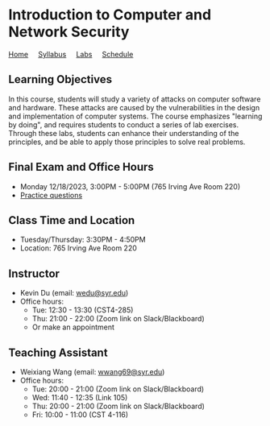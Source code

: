 # Introduction to Computer and Network Security

[Home](./index.md) &nbsp;&nbsp;&nbsp; [Syllabus](./syllabus.md)  &nbsp;&nbsp;&nbsp; [Labs](./labs.md) &nbsp;&nbsp;&nbsp; [Schedule](./schedule.md)

## Learning Objectives

In this course, students will study a variety of attacks on computer software
and hardware. These attacks are caused by the vulnerabilities in the design and
implementation of computer systems. The course emphasizes "learning by doing",
and requires students to conduct a series of lab exercises. Through these labs,
students can enhance their understanding of the principles, and be able to
apply those principles to solve real problems.


## Final Exam and Office Hours 
  - Monday 12/18/2023, 3:00PM - 5:00PM (765 Irving Ave Room 220)
  - [Practice questions](https://www.handsonsecurity.net/resources.html) 

## Class Time and Location
  - Tuesday/Thursday: 3:30PM - 4:50PM
  - Location: 765 Irving Ave Room 220

## Instructor
  - Kevin Du (email: wedu@syr.edu)
  - Office hours: 
      - Tue: 12:30 - 13:30 (CST4-285)
      - Thu: 21:00 - 22:00 (Zoom link on Slack/Blackboard)
      - Or make an appointment

## Teaching Assistant

  - Weixiang Wang (email: wwang69@syr.edu)
  - Office hours:
      - Tue: 20:00 - 21:00 (Zoom link on Slack/Blackboard) 
      - Wed: 11:40 - 12:35 (Link 105)
      - Thu: 20:00 - 21:00 (Zoom link on Slack/Blackboard) 
      - Fri: 10:00 - 11:00 (CST 4-116)

